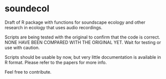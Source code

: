 soundecol
=========

Draft of R package with functions for soundscape ecology and other research in ecology that uses audio recordings.

Scripts are being tested with the original to confirm that the code is correct. NONE HAVE BEEN COMPARED WITH THE ORIGINAL YET. Wait for testing or use with caution.

Scripts should be usable by now, but very little documentation is available in R format. Please refer to the papers for more info.

Feel free to contribute.
